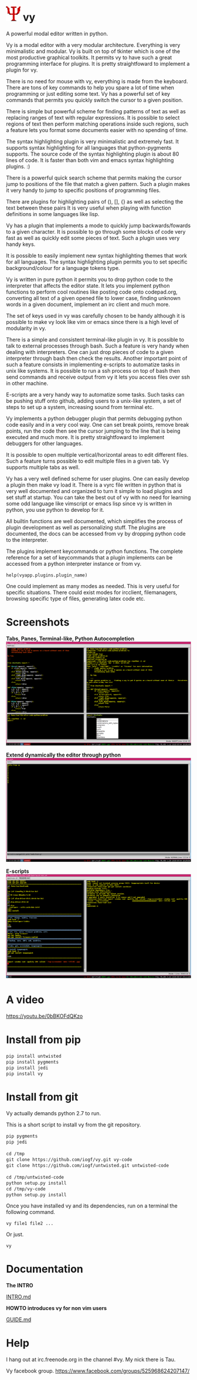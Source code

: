 ![vy](vy.gif) vy
================

A powerful modal editor written in python.

Vy is a modal editor with a very modular architecture. Everything is very minimalistic and modular. 
Vy is built on top of tkinter which is one of the most productive graphical toolkits. It permits vy
to have such a great programming interface for plugins. It is pretty straightfoward to implement a plugin for vy.

There is no need for mouse with vy, everything is made from the keyboard. There are tons of key commands to help 
you spare a lot of time when programming or just editing some text. Vy has a powerful set of key commands that
permits you quickly switch the cursor to a given position. 

There is simple but powerful scheme for finding patterns of text as well as replacing ranges of text with regular 
expressions. It is possible to select regions of text then perform matching operations inside such regions, 
such a feature lets you format some documents easier with no spending of time.

The syntax highlighting plugin is very minimalistic and extremely fast. It supports syntax highlighting 
for all languages that python-pygments supports. The source code of the syntax highlighting plugin is about 
80 lines of code. It is faster than both vim and emacs syntax highlighting plugins. :)

There is a powerful quick search scheme that permits making the cursor jump to positions of the file that match
a given pattern. Such a plugin makes it very handy to jump to specific positions of programming files.

There are plugins for highlighting pairs of (), [], {} as well as selecting the text between these pairs 
It is very useful when playing with function definitions in some languages like lisp.

Vy has a plugin that implements a mode to quickly jump backwards/fowards to a given character. It is possible
to go through some blocks of code very fast as well as quickly edit some pieces of text. Such a plugin
uses very handy keys.

It is possible to easily implement new syntax highlighting themes that work for all languages.
The syntax highlighting plugin permits you to set specific background/colour for a language tokens type.

Vy is written in pure python it permits you to drop python code to the interpreter that affects the editor state.
It lets you implement python functions to perform cool routines like posting code onto codepad.org, converting all text 
of a given opened file to lower case, finding unknown words in a given document, implement an irc client and much more.

The set of keys used in vy was carefully chosen to be handy although it is possible to make vy look like vim or emacs since
there is a high level of modularity in vy.

There is a simple and consistent terminal-like plugin in vy. It is possible to talk to external processes through bash.
Such a feature is very handy when dealing with interpreters. One can just drop pieces of code to a given interpreter 
through bash then check the results. Another important point of such a feature consists in implementing e-scripts 
to automatize tasks in unix like systems. It is possible to run a ssh process on top of bash then send commands and receive 
output from vy it lets you access files over ssh in other machine.

E-scripts are a very handy way to automatize some tasks. Such tasks can be pushing stuff onto github, adding users 
to a unix-like system, a set of steps to set up a system, increasing sound from terminal etc. 

Vy implements a python debugger plugin that permits debugging python code easily and in a very cool way. 
One can set break points, remove break points, run the code then see the cursor jumping to the line 
that is being executed and much more. It is pretty straightfoward to implement debuggers for other languages.

It is possible to open multiple vertical/horizontal areas to edit different files. Such a feature turns possible
to edit multiple files in a given tab. Vy supports multiple tabs as well.

Vy has a very well defined scheme for user plugins. One can easily develop a plugin then make vy load it.
There is a vyrc file written in python that is very well documented and organized to turn it simple to load
plugins and set stuff at startup. You can take the best out of vy with no need for learning some odd language
like vimscript or emacs lisp since vy is written in python, you use python to develop for it.

All builtin functions are well documented, which simplifies the process of plugin development as well as personalizing stuff.
The plugins are documented, the docs can be accessed from vy by dropping python code to the interpreter.

The plugins implement keycommands or python functions. The complete reference for a set of keycommands that a plugin implements 
can be accessed from a python interpreter instance or from vy.
    
    help(vyapp.plugins.plugin_name)

One could implement as many modes as needed. This is very useful for specific situations. There could exist modes 
for ircclient, filemanagers, browsing specific type of files, generating latex code etc.

Screenshots
===========

**Tabs, Panes, Terminal-like, Python Autocompletion**
![screenshot-1](screenshot-1.jpg)

**Extend dynamically the editor through python**
![screenshot-2](screenshot-2.jpg)

**E-scripts**
![screenshot-3](screenshot-3.jpg)


A video
=======

https://youtu.be/0bBKOFdQKzo

Install from pip
================
    
    pip install untwisted
    pip install pygments
    pip install jedi
    pip install vy


Install from git
================

Vy actually demands python 2.7 to run.

This is a short script to install vy from the git repository.

    pip pygments
    pip jedi

    cd /tmp
    git clone https://github.com/iogf/vy.git vy-code
    git clone https://github.com/iogf/untwisted.git untwisted-code

    cd /tmp/untwisted-code
    python setup.py install
    cd /tmp/vy-code
    python setup.py install

Once you have installed vy and its dependencies,
run on a terminal the following command.

    vy file1 file2 ...

Or just.

    vy


Documentation
=============

**The INTRO**

[INTRO.md](INTRO.md)

**HOWTO introduces vy for non vim users**

[GUIDE.md](GUIDE.md)


Help
====

I hang out at irc.freenode.org in the channel #vy.
My nick there is Tau.

Vy facebook group.
https://www.facebook.com/groups/525968624207147/














